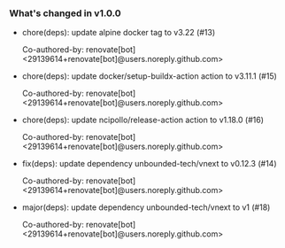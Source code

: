 ### What's changed in v1.0.0

* chore(deps): update alpine docker tag to v3.22 (#13)

  Co-authored-by: renovate[bot] <29139614+renovate[bot]@users.noreply.github.com>
* chore(deps): update docker/setup-buildx-action action to v3.11.1 (#15)

  Co-authored-by: renovate[bot] <29139614+renovate[bot]@users.noreply.github.com>
* chore(deps): update ncipollo/release-action action to v1.18.0 (#16)

  Co-authored-by: renovate[bot] <29139614+renovate[bot]@users.noreply.github.com>
* fix(deps): update dependency unbounded-tech/vnext to v0.12.3 (#14)

  Co-authored-by: renovate[bot] <29139614+renovate[bot]@users.noreply.github.com>
* major(deps): update dependency unbounded-tech/vnext to v1 (#18)

  Co-authored-by: renovate[bot] <29139614+renovate[bot]@users.noreply.github.com>
